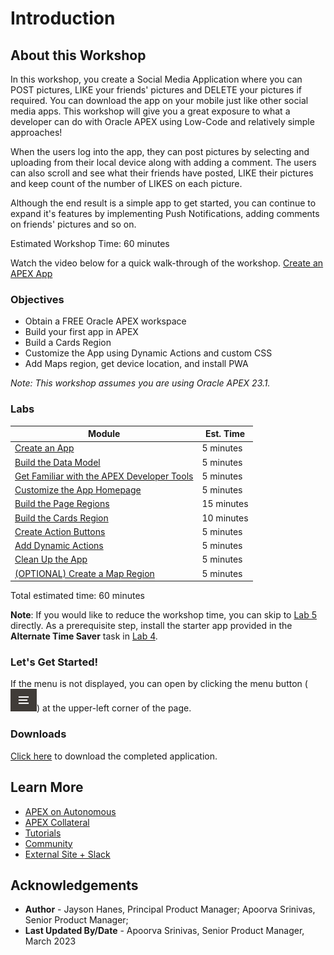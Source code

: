 # Introduction

## About this Workshop

In this workshop, you create a Social Media Application where you can POST pictures, LIKE your friends' pictures and DELETE your pictures if required. You can download the app on your mobile just like other social media apps. This workshop will give you a great exposure to what a developer can do with Oracle  APEX using Low-Code and relatively simple approaches!

When the users log into the app, they can post pictures by selecting and uploading from their local device along with adding a comment. The users can also scroll and see what their friends have posted, LIKE their pictures and keep count of the number of LIKES on each picture.

Although the end result is a simple app to get started, you can continue to expand it's features by implementing Push Notifications, adding comments on friends' pictures and so on. 

Estimated Workshop Time: 60 minutes

Watch the video below for a quick walk-through of the workshop.
[Create an APEX App](videohub:1_zeopb0u9)

### Objectives

* Obtain a FREE Oracle APEX workspace
* Build your first app in APEX
* Build a Cards Region
* Customize the App using Dynamic Actions and custom CSS
* Add Maps region, get device location, and install PWA

*Note: This workshop assumes you are using Oracle APEX 23.1.*

### Labs

| Module                                                                         | Est. Time  |
| ------------------------------------------------------------------------------ | ---------- |
| [Create an App](?lab=1-create-the-app)                                         | 5 minutes  |
| [Build the Data Model](?lab=2-build-data-model)                                | 5 minutes  |
| [Get Familiar with the APEX Developer Tools](?lab=3-familiarize-with-devtools) | 5 minutes  |
| [Customize the App Homepage](?lab=4-customize-app-homepage)                    | 5 minutes  |
| [Build the Page Regions](?lab=5-build-page-region)                             | 15 minutes |
| [Build the Cards Region](?lab=6-build-cards-region)                            | 10 minutes |
| [Create Action Buttons](?lab=7-customize-the-card)                             | 5 minutes  |
| [Add Dynamic Actions](?lab=8-add-reaction-button)                              | 5 minutes  |
| [Clean Up the App](?lab=9-clean-up-the-app)                                    | 5 minutes  |
| [(OPTIONAL) Create a Map Region](?lab=11-get-device-location)                  | 5 minutes  |
Total estimated time: 60 minutes

**Note**: If you would like to reduce the workshop time, you can skip to [Lab 5](?lab=5-build-page-region) directly. As a prerequisite step, install the starter app provided in the **Alternate Time Saver** task in [Lab 4](?lab=4-customize-app-homepage).

### **Let's Get Started!**

If the menu is not displayed, you can open by clicking the menu button (![Menu icon](images/menu-button.png)) at the upper-left corner of the page.

### Downloads

[Click here](https://c4u04.objectstorage.us-ashburn-1.oci.customer-oci.com/p/EcTjWk2IuZPZeNnD_fYMcgUhdNDIDA6rt9gaFj_WZMiL7VvxPBNMY60837hu5hga/n/c4u04/b/livelabsfiles/o/data-management-library-files/APEX_Social_Media_HOL_FINAL.zip) to download the completed application.

## Learn More

- [APEX on Autonomous](https://apex.oracle.com/autonomous)
- [APEX Collateral](https://www.oracle.com/database/technologies/appdev/apex/collateral.html)
- [Tutorials](https://apex.oracle.com/en/learn/tutorials)
- [Community](https://apex.oracle.com/community)
- [External Site + Slack](http://apex.world)

## **Acknowledgements**

 - **Author** - Jayson Hanes, Principal Product Manager; Apoorva Srinivas, Senior Product Manager;
 - **Last Updated By/Date** - Apoorva Srinivas, Senior Product Manager, March 2023
